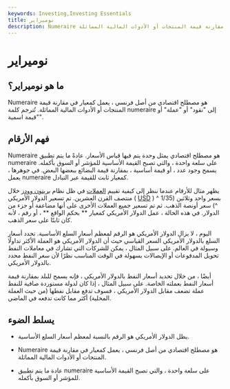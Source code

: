 ```yaml
---
keywords: Investing,Investing Essentials
title: نوميراير
description: Numeraire هو مصطلح اقتصادي من أصل فرنسي ، يعمل كمعيار في مقارنة قيمة المنتجات أو الأدوات المالية المماثلة.
---
```


# نوميراير
## ما هو نوميراير؟

Numeraire هو مصطلح اقتصادي من أصل فرنسي ، يعمل كمعيار في مقارنة قيمة المنتجات أو الأدوات المالية المماثلة. تُترجم كلمة numeraire إلى "نقود" أو "عملة" أو "قيمة اسمية".

## فهم الأرقام

Numeraire هو مصطلح اقتصادي يمثل وحدة يتم فيها قياس الأسعار. عادةً ما يتم تطبيق numeraire على سلعة واحدة ، والتي تصبح القيمة الأساسية للمؤشر أو السوق بأكمله. يسمح وجود عدد ، أو قيمة أساسية ، بمقارنة قيمة البضائع ببعضها البعض. في جوهرها ، يعمل numeraire كمعيار ثابت للقيمة عبر التبادل.

يظهر مثال للأرقام عندما ننظر إلى كيفية تقييم [العملات](/currency) في ظل نظام [بريتون وودز](/brettonwoodsagreement) خلال منتصف القرن العشرين. تم تسعير الدولار الأمريكي ( [USD](/usd-united-states-dollar) ) بسعر واحد وثلاثين (1/35 ^ ^) سعر أونصة الذهب. ثم تم تسعير جميع العملات الأخرى على أنها مضاعفة أو جزء من الدولار. في هذه الحالة ، عمل الدولار الأمريكي كمعيار ** بحكم الواقع ** ، أو رقم ، لأنه كان ثابتًا على سعر الذهب.

اليوم ، لا يزال الدولار الأمريكي هو الرقم لمعظم أسعار السلع الأساسية. تحدد أسعار السلع بالدولار الأمريكي السعر القياسي حيث أن الدولار الأمريكي هو العملة الأكثر تداولًا وسيولة في العالم. على سبيل المثال ، يمكن للشركات التي تشارك في معاملات النفط تحويل المدفوعات أو الإيصالات بسهولة في الوقت المناسب نظرًا لأن سعر النفط محدد بالدولار الأمريكي.

أيضًا ، من خلال تحديد أسعار النفط بالدولار الأمريكي ، فإنه يسمح للبلد بمقارنة قيمة أسعار النفط بعملته الخاصة. على سبيل المثال ، إذا كان لدولة مستوردة صافية للنفط عملة تضعف مقابل الدولار الأمريكي ، فسوف تدفع مقابل نفطها (من حيث العملة المحلية) أكثر مما كانت تدفعه في الماضي.

## يسلط الضوء

- يظل الدولار الأمريكي هو الرقم بالنسبة لمعظم أسعار السلع الأساسية.

- Numeraire هو مصطلح اقتصادي من أصل فرنسي ، يعمل كمعيار في مقارنة قيمة المنتجات أو الأدوات المالية المماثلة.

- عادة ما يتم تطبيق numeraire على سلعة واحدة ، والتي تصبح القيمة الأساسية للمؤشر أو السوق بأكمله.

